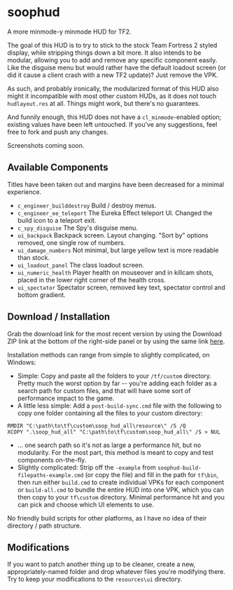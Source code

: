 soophud
=======
A more minmode-y minmode HUD for TF2.

The goal of this HUD is to try to stick to the stock Team Fortress 2 styled display, while stripping things down a bit more.  It also intends to be modular, allowing you to add and remove any specific component easily.  Like the disguise menu but would rather have the default loadout screen (or did it cause a client crash with a new TF2 update)?  Just remove the VPK.

As such, and probably ironically, the modularized format of this HUD also might it incompatible with most other custom HUDs, as it does not touch `hudlayout.res` at all.  Things might work, but there's no guarantees.

And funnily enough, this HUD does not have a `cl_minmode`-enabled option; existing values have been left untouched.  If you've any suggestions, feel free to fork and push any changes.

Screenshots coming soon.


Available Components
--------------------
Titles have been taken out and margins have been decreased for a minimal experience.
  * `c_engineer_builddestroy` Build / destroy menus.
  * `c_engineer_ee_teleport` The Eureka Effect teleport UI.  Changed the build icon to a teleport exit.
  * `c_spy_disguise` The Spy's disguise menu.
  * `ui_backpack` Backpack screen.  Layout changing.  "Sort by" options removed, one single row of numbers.
  * `ui_damage_numbers` Not minimal, but large yellow text is more readable than stock.
  * `ui_loadout_panel` The class loadout screen.
  * `ui_numeric_health` Player health on mouseover and in killcam shots, placed in the lower right corner of the health cross.
  * `ui_spectator` Spectator screen, removed key text, spectator control and bottom gradient.


Download / Installation
-----------------------
Grab the download link for the most recent version by using the Download ZIP link at the bottom of the right-side panel or by using the same link [here](https://github.com/nosoop/soophud/archive/master.zip).

Installation methods can range from simple to slightly complicated, on Windows:
  * Simple: Copy and paste all the folders to your `/tf/custom` directory.  Pretty much the worst option by far -- you're adding each folder as a search path for custom files, and that will have some sort of performance impact to the game.
  * A little less simple: Add a `post-build-sync.cmd` file with the following to copy one folder containing all the files to your custom directory:
```
RMDIR "C:\path\to\tf\custom\soop_hud_all\resource\" /S /Q
XCOPY ".\soop_hud_all" "C:\path\to\tf\custom\soop_hud_all\" /S > NUL
```
  * ... one search path so it's not as large a performance hit, but no modularity.  For the most part, this method is meant to copy and test components on-the-fly.
  * Slightly complicated: Strip off the `-example` from `soophud-build-filepaths-example.cmd` (or copy the file) and fill in the path for `tf\bin`, then run either `build.cmd` to create individual VPKs for each component or `build-all.cmd` to bundle the entire HUD into one VPK, which you can then copy to your `tf\custom` directory.  Minimal performance hit and you can pick and choose which UI elements to use.

No friendly build scripts for other platforms, as I have no idea of their directory / path structure.


Modifications
-------------
If you want to patch another thing up to be cleaner, create a new, appropriately-named folder and drop whatever files you're modifying there.  Try to keep your modifications to the `resources\ui` directory.
